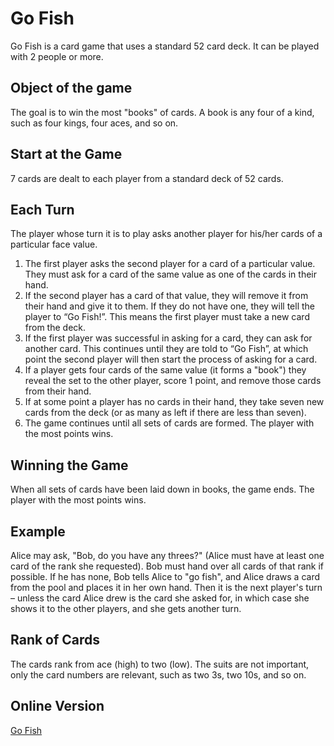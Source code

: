 # Go Fish
Go Fish is a card game that uses a standard 52 card deck. It can be played with 2 people or more.

## Object of the game
The goal is to win the most "books" of cards. A book is any four of a kind, such as four kings, four aces, and so on.

## Start at the Game
7 cards are dealt to each player from a standard deck of 52 cards.

## Each Turn
The player whose turn it is to play asks another player for his/her cards of a particular face value. 

1. The first player asks the second player for a card of a particular value. They must ask for a card of the same value as one of the cards in their hand.
2. If the second player has a card of that value, they will remove it from their hand and give it to them. If they do not have one, they will tell the player to “Go Fish!”. This means the first player must take a new card from the deck.
3. If the first player was successful in asking for a card, they can ask for another card. This continues until they are told to “Go Fish”, at which point the second player will then start the process of asking for a card.
4. If a player gets four cards of the same value (it forms a "book") they reveal the set to the other player, score 1 point, and remove those cards from their hand.
5. If at some point a player has no cards in their hand, they take seven new cards from the deck (or as many as left if there are less than seven).
6. The game continues until all sets of cards are formed. The player with the most points
wins.

## Winning the Game
When all sets of cards have been laid down in books, the game ends. The player with the most points wins.

## Example 
Alice may ask, "Bob, do you have any threes?" (Alice must have at least one card of the rank she requested). Bob must hand over all cards of that rank if possible. If he has none, Bob tells Alice to "go fish", and Alice draws a card from the pool and places it in her own hand. Then it is the next player's turn – unless the card Alice drew is the card she asked for, in which case she shows it to the other players, and she gets another turn. 

## Rank of Cards
The cards rank from ace (high) to two (low). The suits are not important, only the card numbers are relevant, such as two 3s, two 10s, and so on.

## Online Version
[Go Fish](https://cardgames.io/gofish/)
